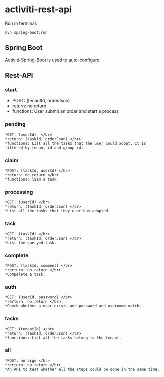 # activiti-rest-api

Run in terminal:

```
mvn spring-boot:run
```

## Spring Boot

Activiti-Spring-Boot is used to auto-configure.

## Rest-API

### start


* POST: (tenantId, orderJson) </br>
* return: no return  </br>
* functions: User submit an order and start a process


### pending

```
*GET: (userId)  </br>
*return: (taskId, orderJson) </br>
*functions: List all the tasks that the user could adopt. It is filtered by tenant id and group id.
```

### claim

```
*POST: (taskId, userId) </br>
*return: no return </br> 
*functions: laim a task
```

### processing

```
*GET: (userId) </br>
*return: (taskId, orderJson) </br>
*List all the tasks that they user has adopted.
```

### task

```
*GET: (taskId) </br>
*return: (taskId, orderJson) </br>
*List the queryed task.
```

### complete

```
*POST: (taskId, comment) </br>
*rerturn: no return </br>
*Compelete a task.
```

### auth

```
*GET: (userId, password) </br>
*rerturn: no return </br>
*Check whether a user exists and password and username match.
```

### tasks

```
*GET: (tenantId) </br>
*return: (taskId, orderJson) </br>
*functions: List all the tasks belong to the tenant.
```

### all

```
*POST: no args </br>
*rerturn: no return </br>
*An API to test whether all the steps could be done in the same time.
```

